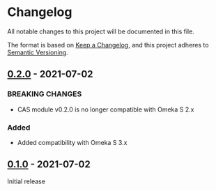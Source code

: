 # Changelog
All notable changes to this project will be documented in this file.

The format is based on [Keep a Changelog](https://keepachangelog.com/en/1.0.0/),
and this project adheres to [Semantic Versioning](https://semver.org/spec/v2.0.0.html).

## [0.2.0] - 2021-07-02
### BREAKING CHANGES

- CAS module v0.2.0 is no longer compatible with Omeka S 2.x

### Added

- Added compatibility with Omeka S 3.x


## [0.1.0] - 2021-07-02

Initial release

[0.2.0]: https://github.com/biblibre/omeka-s-module-CAS/compare/v0.1.0...v0.2.0
[0.1.0]: https://github.com/biblibre/omeka-s-module-CAS/releases/tag/v0.1.0
